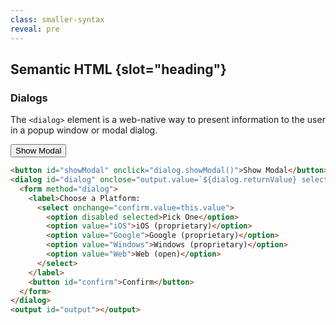 ```yaml
---
class: smaller-syntax
reveal: pre
---
```

## Semantic HTML {slot="heading"}

### Dialogs

<div class="revealer">

The `<dialog>` element is a web-native way to  present information to the user 
in a popup window or modal dialog.

<button id="showModal" onclick="dialog.showModal()">Show Modal</button>

<dialog id="dialog" onclose="output.value=`${dialog.returnValue} selected`;">
  <form method="dialog">
    <label>Choose a Platform:
      <select onchange="confirm.value=this.value;">
        <option disabled selected>Pick One</option>
        <option value="iOS">iOS (proprietary)</option>
        <option value="Google">Google (proprietary)</option>
        <option value="Windows">Windows (proprietary)</option>
        <option value="Web">Web (open)</option>
      </select>
    </label>
    <button id="confirm">Confirm</button>
  </form>
</dialog>

<output id="output"></output> 

```html 
<button id="showModal" onclick="dialog.showModal()">Show Modal</button>
<dialog id="dialog" onclose="output.value=`${dialog.returnValue} selected`">
  <form method="dialog">
    <label>Choose a Platform:
      <select onchange="confirm.value=this.value">
        <option disabled selected>Pick One</option>
        <option value="iOS">iOS (proprietary)</option>
        <option value="Google">Google (proprietary)</option>
        <option value="Windows">Windows (proprietary)</option>
        <option value="Web">Web (open)</option>
      </select>
    </label>
    <button id="confirm">Confirm</button>
  </form>
</dialog>
<output id="output"></output>
```

</div>
